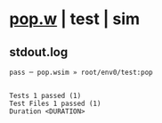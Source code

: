 # [pop.w](../../../../../../examples/tests/sdk_tests/queue/pop.w) | test | sim

## stdout.log
```log
pass ─ pop.wsim » root/env0/test:pop
 
 
Tests 1 passed (1)
Test Files 1 passed (1)
Duration <DURATION>
```

